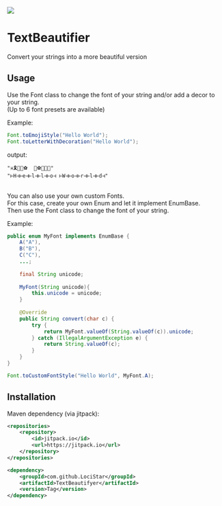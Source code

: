 [![](https://jitpack.io/v/LociStar/TextBeautifier.svg)](https://jitpack.io/#LociStar/TextBeautifier)

# TextBeautifier
Convert your strings into a more beautiful version

## Usage
Use the Font class to change the font of your string and/or add a decor to your string.<br>
(Up to 6 font presets are available)

Example:
```java
Font.toEmojiStyle("Hello World");
Font.toLetterWithDecoration("Hello World");
```
output:<br>
```
"♓🎗👢👢⚽  🔱⚽🌱👢🌛"
"⊢H⊣⊢e⊣⊢l⊣⊢l⊣⊢o⊣ ⊢W⊣⊢o⊣⊢r⊣⊢l⊣⊢d⊣"
```
<br>
You can also use your own custom Fonts.<br>
For this case, create your own Enum and let it implement EnumBase. <br>
Then use the Font class to change the font of your string.

Example:
```java
public enum MyFont implements EnumBase {
    A("A"),
    B("B"),
    C("C"),
    ...;
    
    final String unicode;
    
    MyFont(String unicode){
        this.unicode = unicode;
    }
    
    @Override
    public String convert(char c) {
        try {
            return MyFont.valueOf(String.valueOf(c)).unicode;
        } catch (IllegalArgumentException e) {
            return String.valueOf(c);
        }
    }
}
```
```java
Font.toCustomFontStyle("Hello World", MyFont.A);
```

## Installation
Maven dependency (via jitpack):
```xml
<repositories>
    <repository>
        <id>jitpack.io</id>
        <url>https://jitpack.io</url>
    </repository>
</repositories>
```

```xml
<dependency>
    <groupId>com.github.LociStar</groupId>
    <artifactId>TextBeautifyer</artifactId>
    <version>Tag</version>
</dependency>
```
